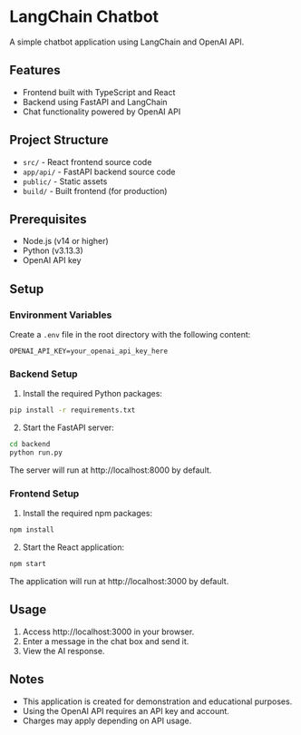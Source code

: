 # LangChain Chatbot

A simple chatbot application using LangChain and OpenAI API.

## Features

- Frontend built with TypeScript and React
- Backend using FastAPI and LangChain
- Chat functionality powered by OpenAI API

## Project Structure

- `src/` - React frontend source code
- `app/api/` - FastAPI backend source code
- `public/` - Static assets
- `build/` - Built frontend (for production)

## Prerequisites

- Node.js (v14 or higher)
- Python (v3.13.3)
- OpenAI API key

## Setup

### Environment Variables

Create a `.env` file in the root directory with the following content:

```
OPENAI_API_KEY=your_openai_api_key_here
```

### Backend Setup

1. Install the required Python packages:

```bash
pip install -r requirements.txt
```

2. Start the FastAPI server:

```bash
cd backend
python run.py
```

The server will run at http://localhost:8000 by default.

### Frontend Setup

1. Install the required npm packages:

```bash
npm install
```

2. Start the React application:

```bash
npm start
```

The application will run at http://localhost:3000 by default.

## Usage

1. Access http://localhost:3000 in your browser.
2. Enter a message in the chat box and send it.
3. View the AI response.

## Notes

- This application is created for demonstration and educational purposes.
- Using the OpenAI API requires an API key and account.
- Charges may apply depending on API usage. 